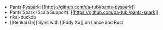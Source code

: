- Pants Pyspark: [[https://github.com/da-tubi/pants-pyspark]]
- Pants Spark (Scala Support): [[https://github.com/da-tubi/pants-spark]]
- rikai-duckdb
- [[Renkai Ge]] Sync with [[Eddy Xu]] on Lance and Rust
